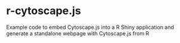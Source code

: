 r-cytoscape.js
==============

Example code to embed Cytoscape.js into a R Shiny application and generate a standalone webpage with Cytoscape.js from R
